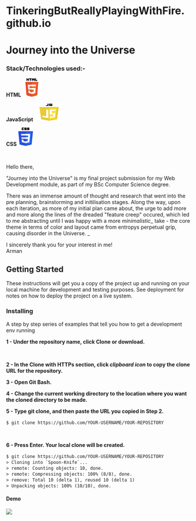 # TinkeringButReallyPlayingWithFire.github.io
# Journey into the Universe


### Stack/Technologies used:-

**HTML**
<img src="html.png" alt="TUT!" width="50px" height="50px">

**JavaScript**
<img src="js.png" alt="TUT!" width="80px" height="50px">

**CSS**
<img src="css.png" alt="TUT!" width="40px" height="50px">



 <br>

Hello there,

"Journey into the Universe" is my final project submission for my Web Development module, as part of my BSc Computer Science degree.

There was an immense amount of thought and research that went into the pre planning, brainstorming and initilisation stages. Along the way, upon each iteration, as more of my initial plan came about, the urge to add more and more along the lines of the dreaded "feature creep" occured, which led to me abstracting until I was happy with a more _minimalistic__ take - the core theme in terms of color and layout came from entropys perpetual grip, causing disorder in the Universe. _


I sincerely thank you for your interest in me! 
<br>
Arman

## Getting Started

These instructions will get you a copy of the project up and running on your local machine for development and testing purposes. See deployment for notes on how to deploy the project on a live system.

### Installing

A step by step series of examples that tell you how to get a development env running

**1 - Under the repository name, click Clone or download.**

<br>

**2 - In the Clone with HTTPs section, click *clipboard icon* to copy the clone URL for the repository.**
<br>

**3 - Open Git Bash.**
<br>

**4 - Change the current working directory to the location where you want the cloned directory to be made.**
<br>

**5 - Type git clone, and then paste the URL you copied in Step 2.**
```
$ git clone https://github.com/YOUR-USERNAME/YOUR-REPOSITORY
```
<br>

**6 - Press Enter. Your local clone will be created.**
```
$ git clone https://github.com/YOUR-USERNAME/YOUR-REPOSITORY
> Cloning into `Spoon-Knife`...
> remote: Counting objects: 10, done.
> remote: Compressing objects: 100% (8/8), done.
> remove: Total 10 (delta 1), reused 10 (delta 1)
> Unpacking objects: 100% (10/10), done.
```

#### Demo
![](natours.gif)




